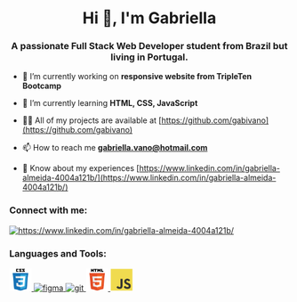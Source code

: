 <h1 align="center">Hi 👋, I'm Gabriella</h1>
<h3 align="center">A passionate Full Stack Web Developer student from Brazil but living in Portugal.</h3>

- 🔭 I’m currently working on **responsive website from TripleTen Bootcamp**

- 🌱 I’m currently learning **HTML, CSS, JavaScript**

- 👨‍💻 All of my projects are available at [https://github.com/gabivano](https://github.com/gabivano)

- 📫 How to reach me **gabriella.vano@hotmail.com**

- 📄 Know about my experiences [https://www.linkedin.com/in/gabriella-almeida-4004a121b/](https://www.linkedin.com/in/gabriella-almeida-4004a121b/)

<h3 align="left">Connect with me:</h3>
<p align="left">
<a href="https://linkedin.com/in/https://www.linkedin.com/in/gabriella-almeida-4004a121b/" target="blank"><img align="center" src="https://raw.githubusercontent.com/rahuldkjain/github-profile-readme-generator/master/src/images/icons/Social/linked-in-alt.svg" alt="https://www.linkedin.com/in/gabriella-almeida-4004a121b/" height="30" width="40" /></a>
</p>

<h3 align="left">Languages and Tools:</h3>
<p align="left"> <a href="https://www.w3schools.com/css/" target="_blank" rel="noreferrer"> <img src="https://raw.githubusercontent.com/devicons/devicon/master/icons/css3/css3-original-wordmark.svg" alt="css3" width="40" height="40"/> </a> <a href="https://www.figma.com/" target="_blank" rel="noreferrer"> <img src="https://www.vectorlogo.zone/logos/figma/figma-icon.svg" alt="figma" width="40" height="40"/> </a> <a href="https://git-scm.com/" target="_blank" rel="noreferrer"> <img src="https://www.vectorlogo.zone/logos/git-scm/git-scm-icon.svg" alt="git" width="40" height="40"/> </a> <a href="https://www.w3.org/html/" target="_blank" rel="noreferrer"> <img src="https://raw.githubusercontent.com/devicons/devicon/master/icons/html5/html5-original-wordmark.svg" alt="html5" width="40" height="40"/> </a> <a href="https://developer.mozilla.org/en-US/docs/Web/JavaScript" target="_blank" rel="noreferrer"> <img src="https://raw.githubusercontent.com/devicons/devicon/master/icons/javascript/javascript-original.svg" alt="javascript" width="40" height="40"/> </a> </p>
